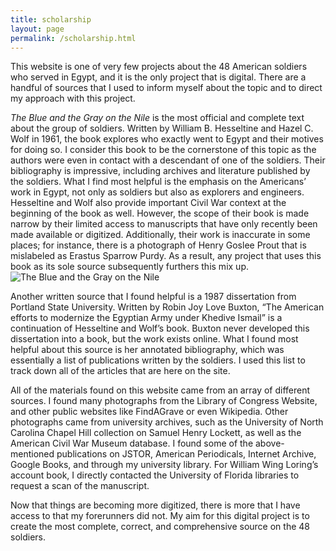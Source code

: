 ```yaml
---
title: scholarship
layout: page
permalink: /scholarship.html
---
```


This website is one of very few projects about the 48 American soldiers who served in Egypt, and it is the only project that is digital. There are a handful of sources that I used to inform myself about the topic and to direct my approach with this project.

*The Blue and the Gray on the Nile* is the most official and complete text about the group of soldiers. Written by William B. Hesseltine and Hazel C. Wolf in 1961, the book explores who exactly went to Egypt and their motives for doing so. I consider this book to be the cornerstone of this topic as the authors were even in contact with a descendant of one of the soldiers. Their bibliography is impressive, including archives and literature published by the soldiers. What I find most helpful is the emphasis on the Americans’ work in Egypt, not only as soldiers but also as explorers and engineers. Hesseltine and Wolf also provide important Civil War context at the beginning of the book as well. However, the scope of their book is made narrow by their limited access to manuscripts that have only recently been made available or digitized. Additionally, their work is inaccurate in some places; for instance, there is a photograph of Henry Goslee Prout that is mislabeled as Erastus Sparrow Purdy. As a result, any project that uses this book as its sole source subsequently furthers this mix up. ![The Blue and the Gray on the Nile](https://images-na.ssl-images-amazon.com/images/S/compressed.photo.goodreads.com/books/1615653326i/23013007.jpg)

Another written source that I found helpful is a 1987 dissertation from Portland State University. Written by Robin Joy Love Buxton, “The American efforts to modernize the Egyptian Army under Khedive Ismail” is a continuation of Hesseltine and Wolf’s book. Buxton never developed this dissertation into a book, but the work exists online. What I found most helpful about this source is her annotated bibliography, which was essentially a list of publications written by the soldiers. I used this list to track down all of the articles that are here on the site. 

All of the materials found on this website came from an array of different sources. I found many photographs from the Library of Congress Website, and other public websites like FindAGrave or even Wikipedia. Other photographs came from university archives, such as the University of North Carolina Chapel Hill collection on Samuel Henry Lockett, as well as the American Civil War Museum database. I found some of the above-mentioned publications on JSTOR, American Periodicals, Internet Archive, Google Books, and through my university library. For William Wing Loring’s account book, I directly contacted the University of Florida libraries to request a scan of the manuscript. 

Now that things are becoming more digitized, there is more that I have access to that my forerunners did not. My aim for this digital project is to create the most complete, correct, and comprehensive source on the 48 soldiers. 
